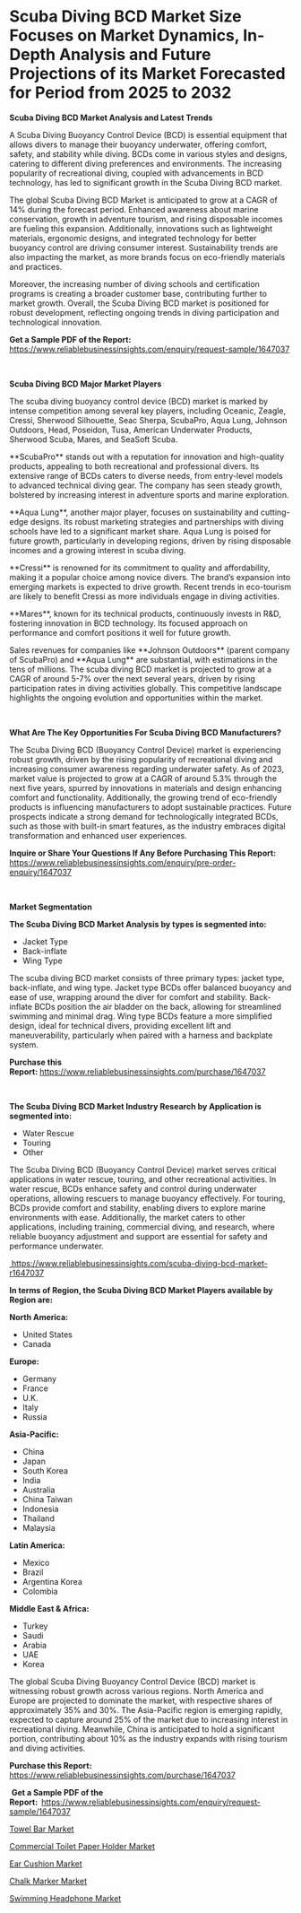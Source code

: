 <p><h1>Scuba Diving BCD Market Size Focuses on Market Dynamics, In-Depth Analysis and Future Projections of its Market Forecasted for Period from 2025 to 2032</h1></p><p><strong>Scuba Diving BCD Market Analysis and Latest Trends</strong></p>
<p><p>A Scuba Diving Buoyancy Control Device (BCD) is essential equipment that allows divers to manage their buoyancy underwater, offering comfort, safety, and stability while diving. BCDs come in various styles and designs, catering to different diving preferences and environments. The increasing popularity of recreational diving, coupled with advancements in BCD technology, has led to significant growth in the Scuba Diving BCD market.</p><p>The global Scuba Diving BCD Market is anticipated to grow at a CAGR of 14% during the forecast period. Enhanced awareness about marine conservation, growth in adventure tourism, and rising disposable incomes are fueling this expansion. Additionally, innovations such as lightweight materials, ergonomic designs, and integrated technology for better buoyancy control are driving consumer interest. Sustainability trends are also impacting the market, as more brands focus on eco-friendly materials and practices.</p><p>Moreover, the increasing number of diving schools and certification programs is creating a broader customer base, contributing further to market growth. Overall, the Scuba Diving BCD market is positioned for robust development, reflecting ongoing trends in diving participation and technological innovation.</p></p>
<p><strong>Get a Sample PDF of the Report:&nbsp;</strong> <a href="https://www.reliablebusinessinsights.com/enquiry/request-sample/1647037?utm_campaign=113&utm_medium=2&utm_source=Github&utm_content=ia&utm_term=05042025&utm_id=scuba-diving-bcd">https://www.reliablebusinessinsights.com/enquiry/request-sample/1647037</a></p>
<p>&nbsp;</p>
<p><strong>Scuba Diving BCD Major Market Players</strong></p>
<p><p>The scuba diving buoyancy control device (BCD) market is marked by intense competition among several key players, including Oceanic, Zeagle, Cressi, Sherwood Silhouette, Seac Sherpa, ScubaPro, Aqua Lung, Johnson Outdoors, Head, Poseidon, Tusa, American Underwater Products, Sherwood Scuba, Mares, and SeaSoft Scuba.</p><p>**ScubaPro** stands out with a reputation for innovation and high-quality products, appealing to both recreational and professional divers. Its extensive range of BCDs caters to diverse needs, from entry-level models to advanced technical diving gear. The company has seen steady growth, bolstered by increasing interest in adventure sports and marine exploration.</p><p>**Aqua Lung**, another major player, focuses on sustainability and cutting-edge designs. Its robust marketing strategies and partnerships with diving schools have led to a significant market share. Aqua Lung is poised for future growth, particularly in developing regions, driven by rising disposable incomes and a growing interest in scuba diving.</p><p>**Cressi** is renowned for its commitment to quality and affordability, making it a popular choice among novice divers. The brand’s expansion into emerging markets is expected to drive growth. Recent trends in eco-tourism are likely to benefit Cressi as more individuals engage in diving activities.</p><p>**Mares**, known for its technical products, continuously invests in R&D, fostering innovation in BCD technology. Its focused approach on performance and comfort positions it well for future growth.</p><p>Sales revenues for companies like **Johnson Outdoors** (parent company of ScubaPro) and **Aqua Lung** are substantial, with estimations in the tens of millions. The scuba diving BCD market is projected to grow at a CAGR of around 5-7% over the next several years, driven by rising participation rates in diving activities globally. This competitive landscape highlights the ongoing evolution and opportunities within the market.</p></p>
<p>&nbsp;</p>
<p><strong>What Are The Key Opportunities For Scuba Diving BCD Manufacturers?</strong></p>
<p><p>The Scuba Diving BCD (Buoyancy Control Device) market is experiencing robust growth, driven by the rising popularity of recreational diving and increasing consumer awareness regarding underwater safety. As of 2023, market value is projected to grow at a CAGR of around 5.3% through the next five years, spurred by innovations in materials and design enhancing comfort and functionality. Additionally, the growing trend of eco-friendly products is influencing manufacturers to adopt sustainable practices. Future prospects indicate a strong demand for technologically integrated BCDs, such as those with built-in smart features, as the industry embraces digital transformation and enhanced user experiences.</p></p>
<p><strong>Inquire or Share Your Questions If Any Before Purchasing This Report:</strong> <a href="https://www.reliablebusinessinsights.com/enquiry/pre-order-enquiry/1647037?utm_campaign=113&utm_medium=2&utm_source=Github&utm_content=ia&utm_term=05042025&utm_id=scuba-diving-bcd">https://www.reliablebusinessinsights.com/enquiry/pre-order-enquiry/1647037</a></p>
<p>&nbsp;</p>
<p><strong>Market Segmentation</strong></p>
<p><strong>The Scuba Diving BCD Market Analysis by types is segmented into:</strong></p>
<p><ul><li>Jacket Type</li><li>Back-inflate</li><li>Wing Type</li></ul></p>
<p><p>The scuba diving BCD market consists of three primary types: jacket type, back-inflate, and wing type. Jacket type BCDs offer balanced buoyancy and ease of use, wrapping around the diver for comfort and stability. Back-inflate BCDs position the air bladder on the back, allowing for streamlined swimming and minimal drag. Wing type BCDs feature a more simplified design, ideal for technical divers, providing excellent lift and maneuverability, particularly when paired with a harness and backplate system.</p></p>
<p><strong>Purchase this Report:&nbsp;</strong><a href="https://www.reliablebusinessinsights.com/purchase/1647037?utm_campaign=113&utm_medium=2&utm_source=Github&utm_content=ia&utm_term=05042025&utm_id=scuba-diving-bcd">https://www.reliablebusinessinsights.com/purchase/1647037</a></p>
<p>&nbsp;</p>
<p><strong>The Scuba Diving BCD Market Industry Research by Application is segmented into:</strong></p>
<p><ul><li>Water Rescue</li><li>Touring</li><li>Other</li></ul></p>
<p><p>The Scuba Diving BCD (Buoyancy Control Device) market serves critical applications in water rescue, touring, and other recreational activities. In water rescue, BCDs enhance safety and control during underwater operations, allowing rescuers to manage buoyancy effectively. For touring, BCDs provide comfort and stability, enabling divers to explore marine environments with ease. Additionally, the market caters to other applications, including training, commercial diving, and research, where reliable buoyancy adjustment and support are essential for safety and performance underwater.</p></p>
<p><a href="https://www.reliablebusinessinsights.com/scuba-diving-bcd-market-r1647037?utm_campaign=113&utm_medium=2&utm_source=Github&utm_content=ia&utm_term=05042025&utm_id=scuba-diving-bcd">&nbsp;https://www.reliablebusinessinsights.com/scuba-diving-bcd-market-r1647037</a></p>
<p><strong>In terms of Region, the Scuba Diving BCD Market Players available by Region are:</strong></p>
<p>
    <p> <strong> North America: </strong>
        <ul>
            <li>United States</li>
            <li>Canada</li>
        </ul>
        </p> 
    <p> <strong> Europe: </strong>
        <ul>
            <li>Germany</li>
            <li>France</li>
            <li>U.K.</li>
            <li>Italy</li>
            <li>Russia</li>
        </ul>
        </p> 
    <p> <strong> Asia-Pacific: </strong>
        <ul>
            <li>China</li>
            <li>Japan</li>
            <li>South Korea</li>
            <li>India</li>
            <li>Australia</li>
            <li>China Taiwan</li>
            <li>Indonesia</li>
            <li>Thailand</li>
            <li>Malaysia</li>
        </ul>
        </p> 
    <p> <strong> Latin America: </strong>
        <ul>
            <li>Mexico</li>
            <li>Brazil</li>
            <li>Argentina Korea</li>
            <li>Colombia</li>
        </ul>
        </p> 
    <p> <strong> Middle East & Africa: </strong>
        <ul>
            <li>Turkey</li>
            <li>Saudi</li>
            <li>Arabia</li>
            <li>UAE</li>
            <li>Korea</li>
        </ul>
    </p>
    </p>
<p><p>The global Scuba Diving Buoyancy Control Device (BCD) market is witnessing robust growth across various regions. North America and Europe are projected to dominate the market, with respective shares of approximately 35% and 30%. The Asia-Pacific region is emerging rapidly, expected to capture around 25% of the market due to increasing interest in recreational diving. Meanwhile, China is anticipated to hold a significant portion, contributing about 10% as the industry expands with rising tourism and diving activities.</p></p>
<p><strong>Purchase this Report: </strong><a href="https://www.reliablebusinessinsights.com/purchase/1647037?utm_campaign=113&utm_medium=2&utm_source=Github&utm_content=ia&utm_term=05042025&utm_id=scuba-diving-bcd">https://www.reliablebusinessinsights.com/purchase/1647037</a></p>
<p>&nbsp;<strong>Get a Sample PDF of the Report:&nbsp;&nbsp;</strong><a href="https://www.reliablebusinessinsights.com/enquiry/request-sample/1647037?utm_campaign=113&utm_medium=2&utm_source=Github&utm_content=ia&utm_term=05042025&utm_id=scuba-diving-bcd">https://www.reliablebusinessinsights.com/enquiry/request-sample/1647037</a></p>
<p><strong></strong></p>
<p><p><a href="https://github.com/ayondaylos/Market-Research-Report-List-1/blob/main/towel-bar-market.md?utm_campaign=113&utm_medium=2&utm_source=Github&utm_content=ia&utm_term=05042025&utm_id=scuba-diving-bcd">Towel Bar Market</a></p><p><a href="https://github.com/leoustolja/Market-Research-Report-List-1/blob/main/commercial-toilet-paper-holder-market.md?utm_campaign=113&utm_medium=2&utm_source=Github&utm_content=ia&utm_term=05042025&utm_id=scuba-diving-bcd">Commercial Toilet Paper Holder Market</a></p><p><a href="https://github.com/laveeasaadrh/Market-Research-Report-List-1/blob/main/ear-cushion-market.md?utm_campaign=113&utm_medium=2&utm_source=Github&utm_content=ia&utm_term=05042025&utm_id=scuba-diving-bcd">Ear Cushion Market</a></p><p><a href="https://github.com/swaftaenglem/Market-Research-Report-List-1/blob/main/chalk-marker-market.md?utm_campaign=113&utm_medium=2&utm_source=Github&utm_content=ia&utm_term=05042025&utm_id=scuba-diving-bcd">Chalk Marker Market</a></p><p><a href="https://github.com/bichukapac/Market-Research-Report-List-1/blob/main/swimming-headphone-market.md?utm_campaign=113&utm_medium=2&utm_source=Github&utm_content=ia&utm_term=05042025&utm_id=scuba-diving-bcd">Swimming Headphone Market</a></p></p>